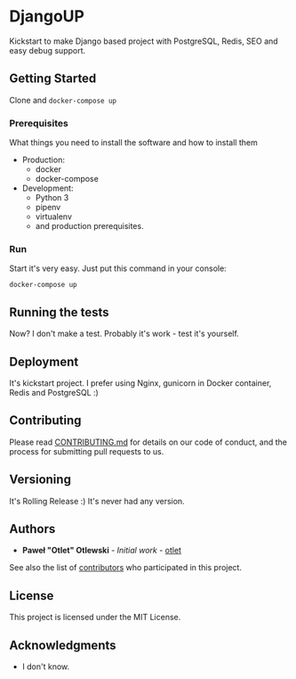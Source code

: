 # DjangoUP

Kickstart to make Django based project with PostgreSQL, Redis, SEO and easy debug support.

## Getting Started

Clone and `docker-compose up`

### Prerequisites

What things you need to install the software and how to install them

* Production:
    * docker
    * docker-compose
* Development:
    * Python 3
    * pipenv
    * virtualenv
    * and production prerequisites.

### Run
Start it's very easy. Just put this command in your console:

```
docker-compose up
```

## Running the tests

Now? I don't make a test. Probably it's work - test it's yourself.

## Deployment

It's kickstart project. I prefer using Nginx, gunicorn in Docker container, Redis and PostgreSQL :)

## Contributing

Please read [CONTRIBUTING.md](CONTRIBUTING.MD) for details on our code of conduct, and the process for submitting pull requests to us.

## Versioning

It's Rolling Release :) It's never had any version.

## Authors

* **Paweł "Otlet" Otlewski** - *Initial work* - [otlet](https://github.com/otlet)

See also the list of [contributors](CONTRIBUTIORS.MD) who participated in this project.

## License

This project is licensed under the MIT License.

## Acknowledgments

* I don't know.

